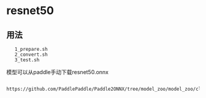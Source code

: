 # resnet50

## 用法

```shell
   1_prepare.sh
   2_convert.sh
   3_test.sh
```


模型可以从paddle手动下载resnet50.onnx
```
   https://github.com/PaddlePaddle/Paddle2ONNX/tree/model_zoo/model_zoo/classification
```
